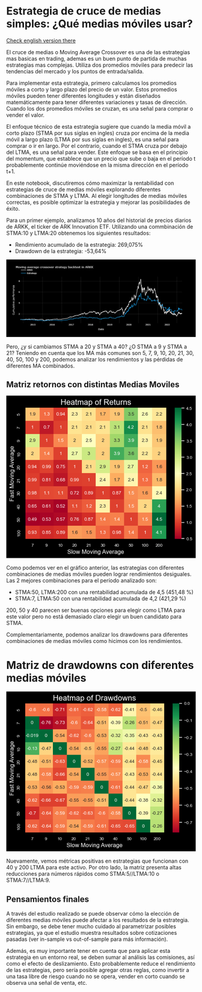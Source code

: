 # Estrategia de cruce de medias simples: ¿Qué medias móviles usar?

[Check english version there](https://medium.com/@facujallia/maximizing-profitability-of-moving-average-crossover-trading-strategy-what-moving-averages-to-use-e5cd70085690)


El cruce de medias o  Moving Average Crossover es una de las estrategias mas basicas en trading, ademas es un buen punto de partida de muchas estrategias mas complejas.  Utiliza dos promedios móviles para predecir las tendencias del mercado y los puntos de entrada/salida.

Para implementar esta estrategia, primero calculamos los promedios móviles a corto y largo plazo del precio de un valor. Estos promedios móviles pueden tener diferentes longitudes y están diseñados matemáticamente para tener diferentes variaciones y tasas de dirección. Cuando los dos promedios móviles se cruzan, es una señal para comprar o vender el valor.

El enfoque técnico de esta estrategia sugiere que cuando la media móvil a corto plazo (STMA por sus siglas en ingles) cruza por encima de la media móvil a largo plazo (LTMA por sus siglas en ingles), es una señal para comprar o ir en largo. Por el contrario, cuando el STMA cruza por debajo del LTMA, es una señal para vender. Este enfoque se basa en el principio del momentum, que establece que un precio que sube o baja en el período t probablemente continúe moviéndose en la misma dirección en el período t+1.

En este notebook, discutiremos cómo maximizar la rentabilidad con estrategias de cruce de medias móviles explorando diferentes combinaciones de STMA y LTMA. Al elegir longitudes de medias móviles correctas, es posible optimizar la estrategia y mejorar las posibilidades de éxito.

Para un primer ejemplo, analizamos 10 años del historial de precios diarios de ARKK, el ticker de ARK Innovation ETF. Utilizando una commbinación de STMA:10 y LTMA:20 obtenemos los siguientes resultados:

+ Rendimiento acumulado de la estrategia: 269,075%
+ Drawdown de la estrategia: -53,64%

![Gráfico ARKK Moving Average Crossover](Assets/arkk_ma.png)

Pero, ¿y si cambiamos STMA a 20 y STMA a 40? ¿O STMA a 9 y STMA a 21? Teniendo en cuenta que los MA más comunes son 5, 7, 9, 10, 20, 21, 30, 40, 50, 100 y 200, podemos analizar los rendimientos y las pérdidas de diferentes MA combinados.

## Matriz retornos con distintas Medias Moviles

![Gráfico ARKK Moving Average Crossover](Assets/arkk_ma_ret_matrix.png)

Como podemos ver en el gráfico anterior, las estrategias con diferentes combinaciones de medias móviles pueden lograr rendimientos desiguales.
Las 2 mejores combinaciones para el período analizado son:
+ STMA:50, LTMA:200 con una rentabilidad acumulada de 4,5 (451,48 %)
+ STMA:7, LTMA:50 con una rentabilidad acumulada de 4,2 (421,29 %)

200, 50 y 40 parecen ser buenas opciones para elegir como LTMA para este valor pero no está demasiado claro elegir un buen candidato para STMA.

Complementariamente, podemos analizar los drawdowns para diferentes combinaciones de medias móviles como hicimos con los rendimientos.

# Matriz de drawdowns con diferentes medias móviles

![Gráfico ARKK Moving Average Crossover](Assets/arkk_ma_dd_matrix.png)

Nuevamente, vemos métricas positivas en estrategias que funcionan con 40 y 200 LTMA para este activo. Por otro lado, la matriz presenta altas reducciones para números rápidos como STMA:5//LTMA:10 o STMA:7//LTMA:9.

## Pensamientos finales

A través del estudio realizado se puede observar cómo la elección de diferentes medias móviles puede afectar a los resultados de la estrategia. Sin embargo, se debe tener mucho cuidado al parametrizar posibles estrategias, ya que el estudio muestra resultados sobre cotizaciones pasadas (ver in-sample vs out-of-sample para más información).

Además, es muy importante tener en cuenta que para aplicar esta estrategia en un entorno real, se deben sumar al análisis las comisiones, así como el efecto de deslizamiento. Esto probablemente reduce el rendimiento de las estrategias, pero sería posible agregar otras reglas, como invertir a una tasa libre de riesgo cuando no se opera, vender en corto cuando se observa una señal de venta, etc.







